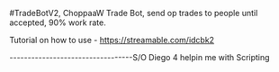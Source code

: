#TradeBotV2, ChoppaaW
Trade Bot, send op trades to people until accepted, 90% work rate.

Tutorial on how to use - https://streamable.com/idcbk2

----------------------------------S/O Diego 4 helpin me with Scripting
